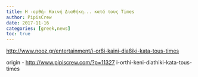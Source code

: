 ```yaml
---
title: Η -ορθή- Καινή Διαθήκη... κατά τους Times
author: PipisCrew
date: 2017-11-16
categories: [greek,news]
toc: true
---
```


http://www.nooz.gr/entertainment/i-or8i-kaini-dia8iki-kata-tous-times

origin - http://www.pipiscrew.com/?p=11327 i-orthi-keni-diathiki-kata-tous-times